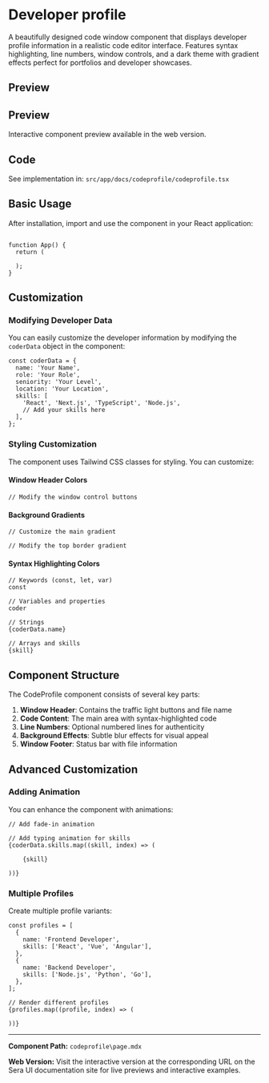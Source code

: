 # Developer profile

A beautifully designed code window component that displays developer profile information in a realistic code editor interface. Features syntax highlighting, line numbers, window controls, and a dark theme with gradient effects perfect for portfolios and developer showcases.

## Preview

## Preview

Interactive component preview available in the web version.

## Code

See implementation in: `src/app/docs/codeprofile/codeprofile.tsx`

## Basic Usage

After installation, import and use the component in your React application:

```tsx

function App() {
  return (

  );
}
```

## Customization

### Modifying Developer Data

You can easily customize the developer information by modifying the `coderData` object in the component:

```tsx
const coderData = {
  name: 'Your Name',
  role: 'Your Role',
  seniority: 'Your Level',
  location: 'Your Location',
  skills: [
    'React', 'Next.js', 'TypeScript', 'Node.js',
    // Add your skills here
  ],
};
```

### Styling Customization

The component uses Tailwind CSS classes for styling. You can customize:

#### Window Header Colors
```tsx
// Modify the window control buttons

```

#### Background Gradients
```tsx
// Customize the main gradient

// Modify the top border gradient

```

#### Syntax Highlighting Colors
```tsx
// Keywords (const, let, var)
const

// Variables and properties
coder

// Strings
{coderData.name}

// Arrays and skills
{skill}
```

## Component Structure

The CodeProfile component consists of several key parts:

1. **Window Header**: Contains the traffic light buttons and file name
2. **Code Content**: The main area with syntax-highlighted code
3. **Line Numbers**: Optional numbered lines for authenticity
4. **Background Effects**: Subtle blur effects for visual appeal
5. **Window Footer**: Status bar with file information

## Advanced Customization

### Adding Animation

You can enhance the component with animations:

```tsx
// Add fade-in animation

// Add typing animation for skills
{coderData.skills.map((skill, index) => (
  
    {skill}
  
))}
```

### Multiple Profiles

Create multiple profile variants:

```tsx
const profiles = [
  {
    name: 'Frontend Developer',
    skills: ['React', 'Vue', 'Angular'],
  },
  {
    name: 'Backend Developer',
    skills: ['Node.js', 'Python', 'Go'],
  },
];

// Render different profiles
{profiles.map((profile, index) => (
  
))}
```

---

**Component Path:** `codeprofile\page.mdx`

**Web Version:** Visit the interactive version at the corresponding URL on the Sera UI documentation site for live previews and interactive examples.
